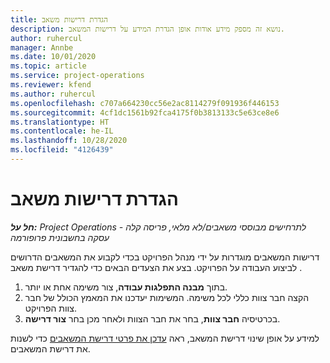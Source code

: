 ```yaml
---
title: הגדרת דרישות משאב
description: נושא זה מספק מידע אודות אופן הגדרת המידע על דרישות המשאב.
author: ruhercul
manager: Annbe
ms.date: 10/01/2020
ms.topic: article
ms.service: project-operations
ms.reviewer: kfend
ms.author: ruhercul
ms.openlocfilehash: c707a664230cc56e2ac8114279f091936f446153
ms.sourcegitcommit: 4cf1dc1561b92fca4175f0b3813133c5e63ce8e6
ms.translationtype: HT
ms.contentlocale: he-IL
ms.lasthandoff: 10/28/2020
ms.locfileid: "4126439"
---
```

# <a name="define-resource-requirements"></a>הגדרת דרישות משאב

_**חל על:** Project Operations לתרחישים מבוססי משאבים/לא מלאי, פריסה קלה - עסקה בחשבונית פרופורמה_

דרישות המשאבים מוגדרות על ידי מנהל הפרויקט בכדי לקבוע את המשאבים הדרושים לביצוע העבודה על הפרויקט. בצע את הצעדים הבאים כדי להגדיר דרישת משאב .

1.  בתוך **מבנה התפלגות עבודה**, צור משימה אחת או יותר.
2.  הקצה חבר צוות כללי לכל משימה. המשימות יעדכנו את המאמץ הכולל של חבר צוות הפרויקט.
3.  בכרטיסיה **חבר צוות**, בחר את חבר הצוות ולאחר מכן בחר **צור דרישה**.

למידע על אופן שינוי דרישת המשאב, ראה [עדכן את פרטי דרישת המשאבים](define-resource-requirements.md) כדי לשנות את דרישת המשאבים.